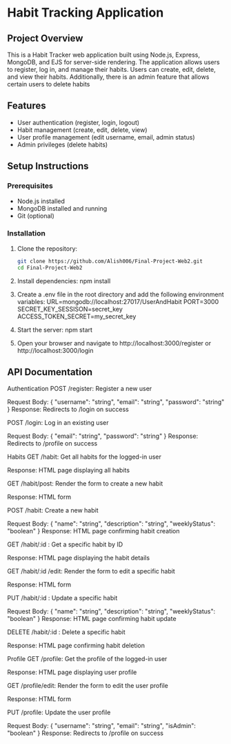 # Habit Tracking Application

## Project Overview

This is a Habit Tracker web application built using Node.js, Express, MongoDB, and EJS for server-side rendering. The application allows users to register, log in, and manage their habits. Users can create, edit, delete, and view their habits. Additionally, there is an admin feature that allows certain users to delete habits

## Features

- User authentication (register, login, logout)
- Habit management (create, edit, delete, view)
- User profile management (edit username, email, admin status)
- Admin privileges (delete habits)

## Setup Instructions

### Prerequisites

- Node.js installed
- MongoDB installed and running
- Git (optional)

### Installation

1. Clone the repository:
   ```bash
   git clone https://github.com/Alish006/Final-Project-Web2.git
   cd Final-Project-Web2
2. Install dependencies:
npm install

3. Create a .env file in the root directory and add the following environment variables:
URL=mongodb://localhost:27017/UserAndHabit 
PORT=3000
SECRET_KEY_SESSISON=secret_key
ACCESS_TOKEN_SECRET=my_secret_key

4. Start the server:
npm start 

5. Open your browser and navigate to http://localhost:3000/register or http://localhost:3000/login


## API Documentation


Authentication
POST /register: Register a new user

Request Body:
{
  "username": "string",
  "email": "string",
  "password": "string"
}
Response: Redirects to /login on success

POST /login: Log in an existing user

Request Body:
{
  "email": "string",
  "password": "string"
}
Response: Redirects to /profile on success

Habits
GET /habit: Get all habits for the logged-in user

Response: HTML page displaying all habits

GET /habit/post: Render the form to create a new habit

Response: HTML form

POST /habit: Create a new habit

Request Body:
{
  "name": "string",
  "description": "string",
  "weeklyStatus": "boolean"
}
Response: HTML page confirming habit creation

GET /habit/:id : Get a specific habit by ID

Response: HTML page displaying the habit details

GET /habit/:id /edit: Render the form to edit a specific habit

Response: HTML form

PUT /habit/:id : Update a specific habit

Request Body:
{
  "name": "string",
  "description": "string",
  "weeklyStatus": "boolean"
}
Response: HTML page confirming habit update

DELETE /habit/:id : Delete a specific habit

Response: HTML page confirming habit deletion

Profile
GET /profile: Get the profile of the logged-in user

Response: HTML page displaying user profile

GET /profile/edit: Render the form to edit the user profile

Response: HTML form

PUT /profile: Update the user profile

Request Body:
{
  "username": "string",
  "email": "string",
  "isAdmin": "boolean"
}
Response: Redirects to /profile on success
